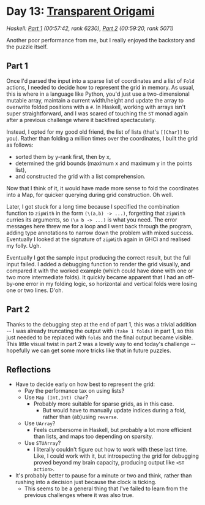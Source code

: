 # Day 13: [Transparent Origami](https://adventofcode.com/2021/day/13)
*Haskell: [Part 1](https://github.com/DestyNova/advent_of_code_2021/blob/main/day13/Part1.hs) (00:57:42, rank 6230), [Part 2](https://github.com/DestyNova/advent_of_code_2021/blob/main/day13/Part2.hs) (00:59:20, rank 5071)*

Another poor performance from me, but I really enjoyed the backstory and the puzzle itself.

## Part 1

Once I'd parsed the input into a sparse list of coordinates and a list of `Fold` actions, I needed to decide how to represent the grid in memory. As usual, this is where in a language like Python, you'd just use a two-dimensional mutable array, maintain a current width/height and update the array to overwrite folded positions with a `#`.
In Haskell, working with arrays isn't super straightforward, and I was scared of touching the `ST` monad again after a previous challenge where it backfired spectacularly.

Instead, I opted for my good old friend, the list of lists (that's `[[Char]]` to you). Rather than folding a million times over the coordinates, I built the grid as follows:

* sorted them by y-rank first, then by x,
* determined the grid bounds (maximum x and maximum y in the points list),
* and constructed the grid with a list comprehension.

Now that I think of it, it would have made more sense to fold the coordinates into a Map, for quicker querying during grid construction. Oh well.

Later, I got stuck for a long time because I specified the combination function to `zipWith` in the form `(\(a,b) -> ...)`, forgetting that `zipWith` curries its arguments, so `(\a b -> ...)` is what you need. The error messages here threw me for a loop and I went back through the program, adding type annotations to narrow down the problem with mixed success. Eventually I looked at the signature of `zipWith` again in GHCi and realised my folly. Ugh.

Eventually I got the sample input producing the correct result, but the full input failed. I added a debugging function to render the grid visually, and compared it with the worked example (which could have done with one or two more intermediate folds). It quickly became apparent that I had an off-by-one error in my folding logic, so horizontal and vertical folds were losing one or two lines. D'oh.

## Part 2

Thanks to the debugging step at the end of part 1, this was a trivial addition -- I was already truncating the output with `(take 1 folds)` in part 1, so this just needed to be replaced with `folds` and the final output became visible. This little visual twist in part 2 was a lovely way to end today's challenge -- hopefully we can get some more tricks like that in future puzzles.

## Reflections

* Have to decide early on how best to represent the grid:
  * Pay the performance tax on using lists?
  * Use `Map (Int,Int) Char`?
    * Probably more suitable for sparse grids, as in this case.
      * But would have to manually update indices during a fold, rather than (ab)using `reverse`.
  * Use `UArray`?
    * Feels cumbersome in Haskell, but probably a lot more efficient than lists, and maps too depending on sparsity.
  * Use `STUArray`?
    * I literally couldn't figure out how to work with these last time. Like, I could work with it, but introspecting the grid for debugging proved beyond my brain capacity, producing output like `<ST action>`.
* It's probably better to pause for a minute or two and think, rather than rushing into a decision just because the clock is ticking.
  * This seems to be a general thing that I've failed to learn from the previous challenges where it was also true.
